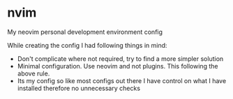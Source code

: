 # nvim
My neovim personal development environment config

While creating the config I had following things in mind:
* Don't complicate where not required, try to find a more simpler solution
* Minimal configuration. Use neovim and not plugins. This following the above rule.
* Its my config so like most configs out there I have control on what I have installed therefore no unnecessary checks
